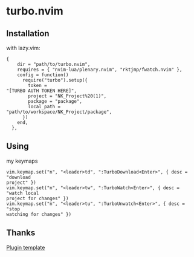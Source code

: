 # turbo.nvim

## Installation
with lazy.vim:
```
{
    dir = "path/to/turbo.nvim",
    requires = { "nvim-lua/plenary.nvim", "rktjmp/fwatch.nvim" },
    config = function()
      require("turbo").setup({
        token =
"[TURBO AUTH TOKEN HERE]",
        project = "NK_Project%20(1)",
        package = "package",
        local_path =
"path/to/workspace/NK_Project/package",
      })
    end,
  },
```
## Using

my keymaps
```
vim.keymap.set("n", "<leader>td", ":TurboDownload<Enter>", { desc = "download
project" })
vim.keymap.set("n", "<leader>tw", ":TurboWatch<Enter>", { desc = "watch local
project for changes" })
vim.keymap.set("n", "<leader>tu", ":TurboUnwatch<Enter>", { desc = "stop
watching for changes" })
```

## Thanks
[Plugin template][plugin-template]

[plugin-template]: https://github.com/m00qek/plugin-template.nvim
